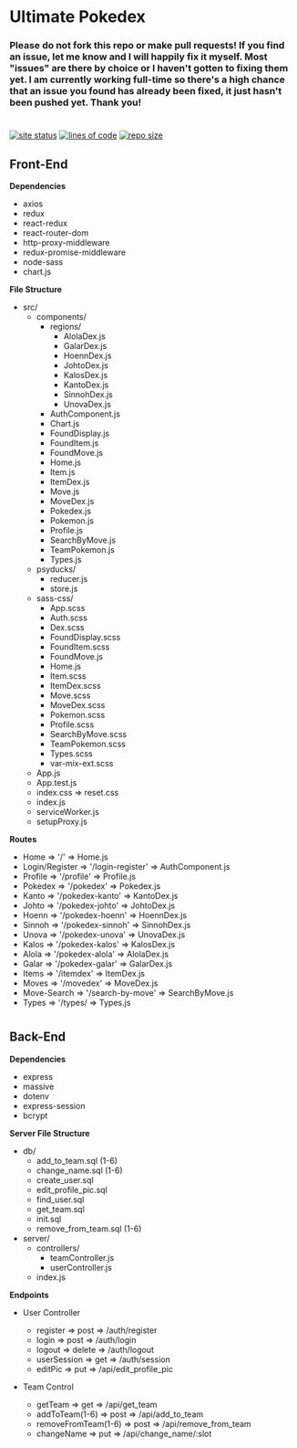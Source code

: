 # Ultimate Pokedex

### Please do not fork this repo or make pull requests! If you find an issue, let me know and I will happily fix it myself. Most "issues" are there by choice or I haven't gotten to fixing them yet. I am currently working full-time so there's a high chance that an issue you found has already been fixed, it just hasn't been pushed yet. Thank you!

#

[![site status](https://img.shields.io/website?down_color=critical&down_message=offline&up_color=success&up_message=online&url=https%3A%2F%2Ftheultimatepokedex.xyz)](https://img.shields.io/website?down_color=critical&down_message=offline&up_color=success&up_message=online&url=https%3A%2F%2Ftheultimatepokedex.xyz)
[![lines of code](https://img.shields.io/tokei/lines/github/jorovernier/ultimate-pokedex?color=ff69b4)](https://img.shields.io/tokei/lines/github/jorovernier/ultimate-pokedex?color=ff69b4)
[![repo size](https://img.shields.io/github/repo-size/jorovernier/ultimate-pokedex?color=blueviolet)](https://img.shields.io/github/repo-size/jorovernier/ultimate-pokedex?color=blueviolet)

## Front-End

**Dependencies**
- axios
- redux
- react-redux
- react-router-dom
- http-proxy-middleware
- redux-promise-middleware
- node-sass
- chart.js

**File Structure**
- src/
    - components/
        - regions/
            - AlolaDex.js
            - GalarDex.js
            - HoennDex.js
            - JohtoDex.js
            - KalosDex.js
            - KantoDex.js
            - SinnohDex.js
            - UnovaDex.js
        - AuthComponent.js
        - Chart.js
        - FoundDisplay.js
        - FoundItem.js
        - FoundMove.js
        - Home.js
        - Item.js
        - ItemDex.js
        - Move.js
        - MoveDex.js
        - Pokedex.js
        - Pokemon.js
        - Profile.js
        - SearchByMove.js
        - TeamPokemon.js
        - Types.js
    - psyducks/
        - reducer.js
        - store.js
    - sass-css/
        - App.scss
        - Auth.scss
        - Dex.scss
        - FoundDisplay.scss
        - FoundItem.scss
        - FoundMove.js
        - Home.js
        - Item.scss
        - ItemDex.scss
        - Move.scss
        - MoveDex.scss
        - Pokemon.scss
        - Profile.scss
        - SearchByMove.scss
        - TeamPokemon.scss
        - Types.scss
        - var-mix-ext.scss
    - App.js
    - App.test.js
    - index.css => reset.css
    - index.js
    - serviceWorker.js
    - setupProxy.js

**Routes**
- Home => '/' => Home.js
- Login/Register => '/login-register' => AuthComponent.js
- Profile => '/profile' => Profile.js
- Pokedex => '/pokedex' => Pokedex.js
- Kanto => '/pokedex-kanto' => KantoDex.js
- Johto => '/pokedex-johto' => JohtoDex.js
- Hoenn => '/pokedex-hoenn' => HoennDex.js
- Sinnoh => '/pokedex-sinnoh' => SinnohDex.js
- Unova => '/pokedex-unova' => UnovaDex.js
- Kalos => '/pokedex-kalos' => KalosDex.js
- Alola => '/pokedex-alola' => AlolaDex.js
- Galar => '/pokedex-galar' => GalarDex.js
- Items => '/itemdex' => ItemDex.js
- Moves => '/movedex' => MoveDex.js
- Move-Search => '/search-by-move' => SearchByMove.js
- Types => '/types/ => Types.js

#
## Back-End

**Dependencies**
- express
- massive
- dotenv
- express-session
- bcrypt

**Server File Structure**
- db/
    - add_to_team.sql (1-6)
    - change_name.sql (1-6)
    - create_user.sql
    - edit_profile_pic.sql
    - find_user.sql
    - get_team.sql
    - init.sql
    - remove_from_team.sql (1-6)
- server/
    - controllers/
        - teamController.js
        - userController.js
    - index.js

**Endpoints**
- User Controller
    - register => post => /auth/register
    - login => post => /auth/login
    - logout => delete => /auth/logout
    - userSession => get => /auth/session
    - editPic => put => /api/edit_profile_pic

- Team Control
    - getTeam => get => /api/get_team
    - addToTeam(1-6) => post => /api/add_to_team
    - removeFromTeam(1-6) => post => /api/remove_from_team
    - changeName => put => /api/change_name/:slot

<!-- 
#
## Database

**Tables**

- User
```sql
CREATE TABLE users (
    user_id SERIAL PRIMARY KEY,
    username TEXT UNIQUE NOT NULL,
    password TEXT NOT NULL,
    email TEXT UNIQUE NOT NULL,
    img_url TEXT
);
```

- Pokemon Team
```sql
CREATE TABLE team (
    team_id SERIAL PRIMARY KEY,
    p1 INTEGER,
    p1_name VARCHAR(12),
    p2 INTEGER,
    p2_name VARCHAR(12),
    p3 INTEGER,
    p3_name VARCHAR(12),
    p4 INTEGER,
    p4_name VARCHAR(12),
    p5 INTEGER,
    p5_name VARCHAR(12),
    p6 INTEGER,
    p6_name VARCHAR(12),
    user_id INTEGER REFERENCES users(user_id)
);
``` -->